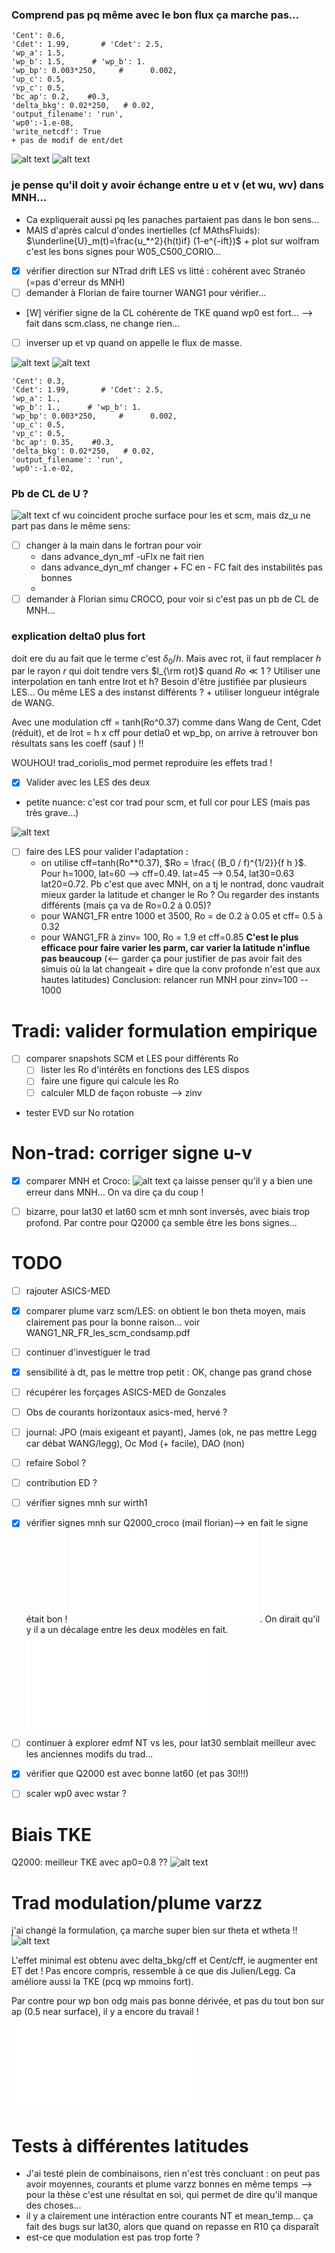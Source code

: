 ### Comprend pas pq même avec le bon flux ça marche pas...
    'Cent': 0.6,
    'Cdet': 1.99,       # 'Cdet': 2.5,
    'wp_a': 1.5,
    'wp_b': 1.5,      # 'wp_b': 1.
    'wp_bp': 0.003*250,     #      0.002,
    'up_c': 0.5,
    'vp_c': 0.5,
    'bc_ap': 0.2,    #0.3,
    'delta_bkg': 0.02*250,   # 0.02,
    'output_filename': 'run',
    'wp0':-1.e-08,
    'write_netcdf': True
    + pas de modif de ent/det

![alt text](image.png)
![alt text](image-1.png)

### je pense qu'il doit y avoir échange entre u et v (et wu, wv) dans MNH...
- Ca expliquerait aussi pq les panaches partaient pas dans le bon sens...
- MAIS d'après calcul d'ondes inertielles (cf MAthsFluids): $\underline{U}_m(t)=\frac{u_*^2}{h(t)if} (1-e^{-ift})$ + plot sur wolfram c'est les bons signes pour W05_C500_CORIO...
- [X] vérifier direction sur NTrad drift LES vs litté : cohérent avec Stranéo (=pas d'erreur ds MNH)  
- [ ] demander à Florian de faire tourner WANG1 pour vérifier...
- [W] vérifier signe de la CL cohérente de TKE quand wp0 est fort... --> fait dans scm.class, ne change rien...
- [ ] inverser up et vp quand on appelle le flux de masse. 


![alt text](image-2.png)
![alt text](image-3.png)

    'Cent': 0.3,    
    'Cdet': 1.99,       # 'Cdet': 2.5,
    'wp_a': 1.,
    'wp_b': 1.,      # 'wp_b': 1.
    'wp_bp': 0.003*250,     #      0.002,
    'up_c': 0.5,
    'vp_c': 0.5,
    'bc_ap': 0.35,    #0.3,
    'delta_bkg': 0.02*250,   # 0.02,
    'output_filename': 'run',
    'wp0':-1.e-02,

### Pb de CL de U ? 

![alt text](image-4.png)
cf wu coincident proche surface pour les et scm, mais dz_u ne part pas dans le même sens:
- [ ] changer à la main dans le fortran pour voir
    - dans advance_dyn_mf -uFlx ne fait rien
    - dans advance_dyn_mf changer + FC en - FC fait des instabilités pas bonnes
    - 
- [ ] demander à Florian simu CROCO, pour voir si c'est pas un pb de CL de MNH...

### explication delta0 plus fort
doit ere du au fait que le terme c'est $\delta_0 / h$. Mais avec rot, il faut remplacer $h$ par le rayon $r$ qui doit tendre vers $l_{\rm rot}$ quand $Ro \ll 1$ ? Utiliser une interpolation en tanh entre lrot et h? Besoin d'être justifiée par plusieurs LES... Ou même LES a des instanst différents ? + utiliser longueur intégrale de WANG.

Avec une modulation cff = tanh(Ro^0.37) comme dans Wang de Cent, Cdet (réduit), et de lrot = h x cff pour detla0 et wp_bp, on arrive à retrouver bon résultats sans les coeff (sauf ) !!  

WOUHOU! trad_coriolis_mod permet reproduire les effets trad !
- [X] Valider avec les LES des deux
- petite  nuance: c'est cor trad pour scm, et full cor pour LES (mais pas très grave...) 

![alt text](image-8.png)

- [ ] faire des LES pour valider l'adaptation : 
  - on utilise cff=tanh(Ro**0.37), $Ro = \frac{ (B_0 / f)^{1/2}}{f h }$. Pour h=1000, lat=60 --> cff=0.49. lat=45 --> 0.54, lat30=0.63 lat20=0.72. Pb c'est que avec MNH, on a tj le nontrad, donc vaudrait mieux garder la latitude et changer le Ro ? Ou regarder des instants différents (mais ça va de Ro=0.2 à 0.05)?
  - pour WANG1_FR entre 1000 et 3500, Ro = de 0.2 à 0.05 et cff= 0.5 à 0.32
  - pour WANG1_FR à zinv= 100, Ro = 1.9 et cff=0.85
**C'est le plus efficace pour faire varier les parm, car varier la latitude n'influe pas beaucoup** (<-- garder ça pour justifier de pas avoir fait des simuis où la lat changeait + dire que la conv profonde n'est que aux hautes latitudes)
Conclusion: relancer run MNH pour zinv=100 -- 1000

# Tradi: valider formulation empirique

- [ ] comparer snapshots SCM et LES pour différents Ro
  - [ ] lister les Ro d'intérêts en fonctions des LES dispos
  - [ ] faire une figure qui calcule les Ro
  - [ ] calculer MLD de façon robuste --> zinv
- tester EVD sur No rotation

# Non-trad: corriger signe u-v

- [X] comparer MNH et Croco: ![alt text](image-9.png)
    ça laisse penser qu'il y a bien une erreur dans MNH... On va dire ça du coup !
- [ ] bizarre, pour lat30 et lat60 scm et mnh sont inversés, avec biais trop profond. Par contre pour Q2000 ça semble être les bons signes...


# TODO
- [ ] rajouter ASICS-MED
- [X] comparer plume varz scm/LES: on obtient le bon theta moyen, mais clairement pas pour la bonne raison... voir WANG1_NR_FR_les_scm_condsamp.pdf    
- [ ] continuer d'investiguer le trad
- [X] sensibilité à dt, pas le mettre trop petit : OK, change pas grand chose    
- [ ] récupérer les forçages ASICS-MED de Gonzales    
- [ ] Obs de courants horizontaux asics-med, hervé ?    
- [ ] journal: JPO (mais exigeant et payant), James (ok, ne pas mettre Legg car débat WANG/legg), Oc Mod (+ facile), DAO (non)
- [ ] refaire Sobol ?    
- [ ] contribution ED ?    
- [ ] vérifier signes mnh sur wirth1
- [X] vérifier signes mnh sur Q2000_croco (mail florian)--> en fait le signe était bon ! 
![alt text](../figures/WANG1_FR_lat30_CROCO_MNH.pdf) . On dirait qu'il y il a un décalage entre les deux modèles en fait. 
![alt text](../figures/WANG1_FR_lat60_CROCO_MNH.pdf)
- [ ] continuer à explorer edmf NT vs les, pour lat30 semblait meilleur avec les anciennes modifs du trad...
- [X] vérifier que Q2000 est avec bonne lat60 (et pas 30!!!)
- [ ] scaler wp0 avec wstar ?


# Biais TKE
Q2000: meilleur TKE avec ap0=0.8 ?? ![alt text](image-10.png)

# Trad modulation/plume varzz
j'ai changé la formulation, ça marche super bien sur theta et wtheta !! ![alt text](../figures/WANG1_NR_FR306090_profiles.png)

L'effet minimal est obtenu avec delta_bkg/cff et Cent/cff, ie augmenter ent ET det ! Pas encore compris, ressemble à ce que dis Julien/Legg. Ca améliore aussi la TKE (pcq wp mmoins fort).

Par contre pour wp bon odg mais pas bonne dérivée, et pas du tout bon sur ap (0.5 near surface), il y a encore du travail ! ![alt text](../figures/WANG1_NR_FR_les_scm_condsamp.pdf)

# Tests à différentes latitudes

- J'ai testé plein de combinaisons, rien n'est très concluant : on peut pas avoir moyennes, courants et plume varzz bonnes en même temps --> pour la thèse c'est une résultat en soi, qui permet de dire qu'il manque des choses...
- il y a clairement une intéraction entre courants NT et mean_temp... ça fait des bugs sur lat30, alors que quand on repasse en R10 ça disparaît
- est-ce que modulation est pas trop forte ?